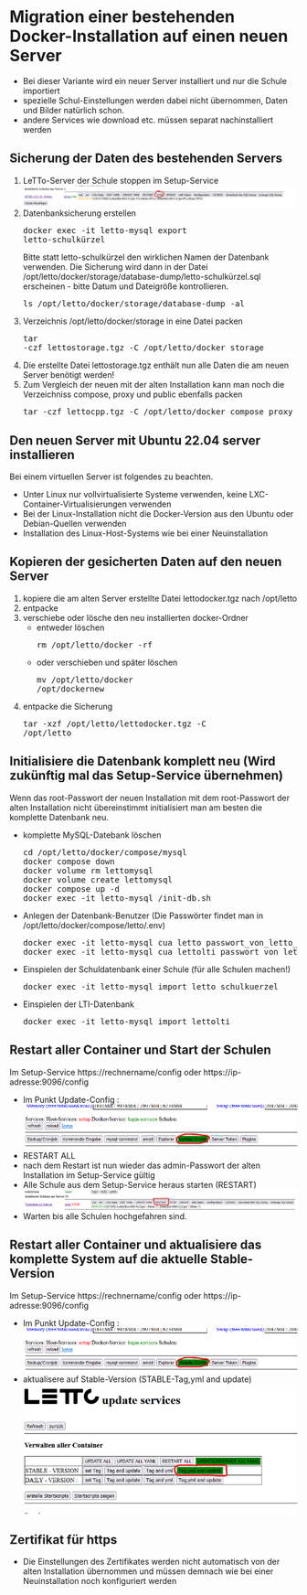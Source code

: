 # Migration einer bestehenden Docker-Installation auf einen neuen Server

* Bei dieser Variante wird ein neuer Server installiert und nur die Schule importiert
* spezielle Schul-Einstellungen werden dabei nicht übernommen, Daten und Bilder natürlich schon.
* andere Services wie download etc. müssen separat nachinstalliert werden

## Sicherung der Daten des bestehenden Servers
1. LeTTo-Server der Schule stoppen im Setup-Service ![img.png](img.png)
2. Datenbanksicherung erstellen<pre>docker exec -it letto-mysql export letto-schulkürzel</pre>
   Bitte statt letto-schulkürzel den wirklichen Namen der Datenbank verwenden.
   Die Sicherung wird dann in der Datei /opt/letto/docker/storage/database-dump/letto-schulkürzel.sql  
   erscheinen - bitte Datum und Dateigröße kontrollieren.
   <pre>ls /opt/letto/docker/storage/database-dump -al</pre>
3. Verzeichnis /opt/letto/docker/storage in eine Datei packen <pre>tar -czf lettostorage.tgz -C /opt/letto/docker storage</pre>
4. Die erstellte Datei lettostorage.tgz enthält nun alle Daten die am neuen Server benötigt werden!
5. Zum Vergleich der neuen mit der alten Installation kann man noch die Verzeichniss compose, proxy und public ebenfalls packen
   <pre>tar -czf lettocpp.tgz -C /opt/letto/docker compose proxy public</pre>

## Den neuen Server mit Ubuntu 22.04 server installieren
Bei einem virtuellen Server ist folgendes zu beachten.
* Unter Linux nur vollvirtualisierte Systeme verwenden, keine LXC-Container-Virtualisierungen verwenden
* Bei der Linux-Installation nicht die Docker-Version aus den Ubuntu oder Debian-Quellen verwenden
* Installation des Linux-Host-Systems wie bei einer Neuinstallation

## Kopieren der gesicherten Daten auf den neuen Server
1. kopiere die am alten Server erstellte Datei lettodocker.tgz nach /opt/letto
2. entpacke 
2. verschiebe oder lösche den neu installierten docker-Ordner
    * entweder löschen <pre>rm /opt/letto/docker -rf
    * oder verschieben und später löschen <pre>mv /opt/letto/docker /opt/dockernew</pre>
3. entpacke die Sicherung <pre>tar -xzf /opt/letto/lettodocker.tgz -C /opt/letto</pre>

## Initialisiere die Datenbank komplett neu (Wird zukünftig mal das Setup-Service übernehmen)
Wenn das root-Passwort der neuen Installation mit dem root-Passwort der alten Installation nicht übereinstimmt initialisiert
man am besten die komplette Datenbank neu.
* komplette MySQL-Datebank löschen
  <pre>cd /opt/letto/docker/compose/mysql
  docker compose down
  docker volume rm lettomysql
  docker volume create lettomysql
  docker compose up -d
  docker exec -it letto-mysql /init-db.sh
  </pre>
* Anlegen der Datenbank-Benutzer (Die Passwörter findet man in /opt/letto/docker/compose/letto/.env)
  <pre>docker exec -it letto-mysql cua letto passwort_von_letto_aus_der_env_datei
  docker exec -it letto-mysql cua lettolti passwort_von_lettolti_aus_der_env_datei
  </pre>
* Einspielen der Schuldatenbank einer Schule (für alle Schulen machen!)
  <pre>docker exec -it letto-mysql import letto_schulkuerzel</pre>
* Einspielen der LTI-Datenbank
  <pre>docker exec -it letto-mysql import lettolti</pre>

## Restart aller Container und Start der Schulen
Im Setup-Service https://rechnername/config oder https://ip-adresse:9096/config
* Im Punkt Update-Config : ![img_2.png](img_2.png)
* RESTART ALL
* nach dem Restart ist nun wieder das admin-Passwort der alten Installation im Setup-Service gültig
* Alle Schule aus dem Setup-Service heraus starten (RESTART) ![img_7.png](img_7.png)
* Warten bis alle Schulen hochgefahren sind.

## Restart aller Container und aktualisiere das komplette System auf die aktuelle Stable-Version
Im Setup-Service https://rechnername/config oder https://ip-adresse:9096/config
* Im Punkt Update-Config : ![img_2.png](img_2.png)
* aktualisere auf Stable-Version (STABLE-Tag,yml and update)![img_1.png](img_1.png)

## Zertifikat für https
* Die Einstellungen des Zertifikates werden nicht automatisch von der alten Installation übernommen und müssen demnach wie bei einer Neuinstallation noch konfiguriert werden

